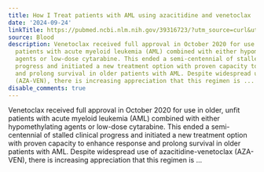 ```yaml
---
title: How I Treat patients with AML using azacitidine and venetoclax
date: '2024-09-24'
linkTitle: https://pubmed.ncbi.nlm.nih.gov/39316723/?utm_source=curl&utm_medium=rss&utm_campaign=journals&utm_content=7603509&fc=None&ff=20240925194758&v=2.18.0.post9+e462414
source: Blood
description: Venetoclax received full approval in October 2020 for use in older, unfit
  patients with acute myeloid leukemia (AML) combined with either hypomethylating
  agents or low-dose cytarabine. This ended a semi-centennial of stalled clinical
  progress and initiated a new treatment option with proven capacity to enhance response
  and prolong survival in older patients with AML. Despite widespread use of azacitidine-venetoclax
  (AZA-VEN), there is increasing appreciation that this regimen is ...
disable_comments: true
---
```

Venetoclax received full approval in October 2020 for use in older, unfit patients with acute myeloid leukemia (AML) combined with either hypomethylating agents or low-dose cytarabine. This ended a semi-centennial of stalled clinical progress and initiated a new treatment option with proven capacity to enhance response and prolong survival in older patients with AML. Despite widespread use of azacitidine-venetoclax (AZA-VEN), there is increasing appreciation that this regimen is ...
